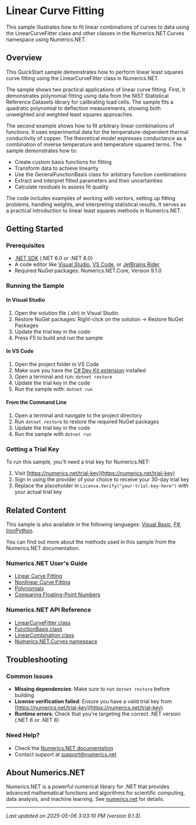 # Linear Curve Fitting

This sample illustrates how to fit linear combinations of curves to data using the LinearCurveFitter class and other classes in the Numerics.NET.Curves namespace using Numerics.NET.

## Overview

This QuickStart sample demonstrates how to perform linear least squares curve fitting using the LinearCurveFitter 
class in Numerics.NET.

The sample shows two practical applications of linear curve fitting. First, it demonstrates polynomial 
fitting using data from the NIST Statistical Reference Datasets library for calibrating load cells. The 
sample fits a quadratic polynomial to deflection measurements, showing both unweighted and weighted 
least squares approaches.

The second example shows how to fit arbitrary linear combinations of functions. It uses experimental 
data for the temperature-dependent thermal conductivity of copper. The theoretical model expresses 
conductance as a combination of inverse temperature and temperature squared terms. The sample 
demonstrates how to:

- Create custom basis functions for fitting
- Transform data to achieve linearity
- Use the GeneralFunctionBasis class for arbitrary function combinations
- Extract and interpret fitted parameters and their uncertainties
- Calculate residuals to assess fit quality

The code includes examples of working with vectors, setting up fitting problems, handling weights, and
interpreting statistical results. It serves as a practical introduction to linear least squares methods
in Numerics.NET.


## Getting Started

### Prerequisites

- [.NET SDK](https://dotnet.microsoft.com/download) (.NET 6.0 or .NET 8.0)
- A code editor like [Visual Studio](https://visualstudio.microsoft.com/), [VS Code](https://code.visualstudio.com/), or [JetBrains Rider](https://www.jetbrains.com/rider/)
- Required NuGet packages: Numerics.NET.Core, Version 9.1.0

### Running the Sample

#### In Visual Studio
1. Open the solution file (.sln) in Visual Studio
2. Restore NuGet packages: Right-click on the solution → Restore NuGet Packages
3. Update the trial key in the code:
4. Press F5 to build and run the sample

#### In VS Code

1. Open the project folder in VS Code
2. Make sure you have the [C# Dev Kit extension](https://marketplace.visualstudio.com/items?itemName=ms-dotnettools.csdevkit) installed
3. Open a terminal and run: `dotnet restore`
4. Update the trial key in the code 
5. Run the sample with: `dotnet run`

#### From the Command Line

1. Open a terminal and navigate to the project directory
2. Run `dotnet restore` to restore the required NuGet packages
3. Update the trial key in the code
4. Run the sample with `dotnet run`

### Getting a Trial Key

To run this sample, you'll need a trial key for Numerics.NET:

1. Visit [https://numerics.net/trial-key](https://numerics.net/trial-key)
2. Sign in using the provider of your choice to receive your 30-day trial key
3. Replace the placeholder in `License.Verify("your-trial-key-here")` with your actual trial key

## Related Content

This sample is also available in the following languages: 
[Visual Basic](https://github.com/NumericsDotNet/quickstart-visualbasic/tree/net8.0/mathematics/curve-fitting-and-interpolation/linear-curve-fitting), [F#](https://github.com/NumericsDotNet/quickstart-fsharp/tree/net8.0/mathematics/curve-fitting-and-interpolation/linear-curve-fitting), [IronPython](https://github.com/NumericsDotNet/quickstart-ironpython/tree/net8.0/mathematics/curve-fitting-and-interpolation/linear-curve-fitting).

You can find out more about the methods used in this sample from the Numerics.NET documentation.

### Numerics.NET User's Guide

- [Linear Curve Fitting](https://numerics.net/documentation/latest/mathematics/curve-fitting/linear-curve-fitting)
- [Nonlinear Curve Fitting](https://numerics.net/documentation/latest/mathematics/curve-fitting/nonlinear-curve-fitting)
- [Polynomials](https://numerics.net/documentation/latest/mathematics/curves-and-interpolation/polynomials)
- [Comparing Floating-Point Numbers](https://numerics.net/documentation/latest/mathematics/general-classes/comparing-floating-point-numbers)

### Numerics.NET API Reference

- [LinearCurveFitter class](https://numerics.net/documentation/latest/reference/numerics.net.curves.linearcurvefitter)
- [FunctionBasis class](https://numerics.net/documentation/latest/reference/numerics.net.curves.functionbasis)
- [LinearCombination class](https://numerics.net/documentation/latest/reference/numerics.net.curves.linearcombination)
- [Numerics.NET.Curves namespace](https://numerics.net/documentation/latest/reference/numerics.net.curves)


## Troubleshooting

### Common Issues

- **Missing dependencies**: Make sure to run `dotnet restore` before building
- **License verification failed**: Ensure you have a valid trial key from [https://numerics.net/trial-key](https://numerics.net/trial-key)
- **Runtime errors**: Check that you're targeting the correct .NET version (.NET 6 or .NET 8)

### Need Help?

- Check the [Numerics.NET documentation](https://numerics.net/documentation/)
- Contact support at [support@numerics.net](mailto:support@numerics.net?subject=LinearCurveFitting%20QuickStart%20Sample%20%28C%23%29)

## About Numerics.NET

Numerics.NET is a powerful numerical library for .NET that provides advanced mathematical 
functions and algorithms for scientific computing, data analysis, and machine learning.
See [numerics.net](https://numerics.net) for details.

---

_Last updated on 2025-05-06 3:03:10 PM (version 9.1.3)._
